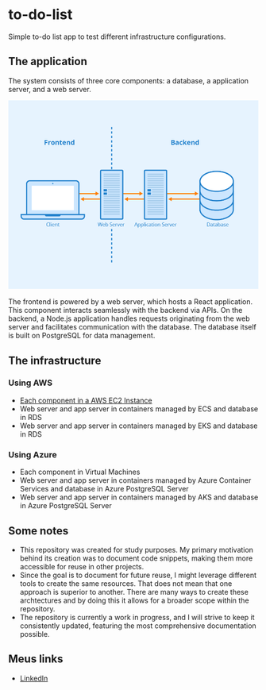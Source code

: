 # to-do-list
Simple to-do list app to test different infrastructure configurations.

## The application
The system consists of three core components: a database, a application server, and a web server.

![Alt text](image.png)

The frontend is powered by a web server, which hosts a React application. This component interacts seamlessly with the backend via APIs. On the backend, a Node.js application handles requests originating from the web server and facilitates communication with the database. The database itself is built on PostgreSQL for data management.

## The infrastructure

### Using AWS

- [Each component in a AWS EC2 Instance](infrastructure/AWS%20EC2)
- Web server and app server in containers managed by ECS and database in RDS
- Web server and app server in containers managed by EKS and database in RDS

### Using Azure

- Each component in Virtual Machines
- Web server and app server in containers managed by Azure Container Services and database in Azure PostgreSQL Server
- Web server and app server in containers managed by AKS and database in Azure PostgreSQL Server

## Some notes
- This repository was created for study purposes. My primary motivation behind its creation was to document code snippets, making them more accessible for reuse in other projects.
- Since the goal is to document for future reuse, I might leverage different tools to create the same resources. That does not mean that one approach is superior to another. There are many ways to create these archtectures and by doing this it allows for a broader scope within the repository.
- The repository is currently a work in progress, and I will strive to keep it consistently updated, featuring the most comprehensive documentation possible.


## Meus links
- [LinkedIn](https://www.linkedin.com/in/phelipeavila/)